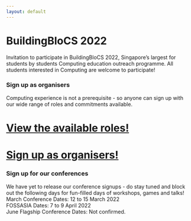 ```yaml
---
layout: default
---
```


# BuildingBloCS 2022

Invitation to participate in BuildingBloCS 2022, Singapore’s largest for students by students Computing education outreach programme.
All students interested in Computing are welcome to participate!

### Sign up as organisers
Computing experience is not a prerequisite - so anyone can sign up with our wide range of roles and commitments available.
# <a class="btn" href="https://go.buildingblocs.sg/roles">View the available roles!</a>
# <a class="btn" href="https://go.buildingblocs.sg/organiser/signup ">Sign up as organisers!</a>

### Sign up for our conferences
We have yet to release our conference signups - do stay tuned and block out the following days for fun-filled days of workshops, games and talks!  
March Conference Dates: 12 to 15 March 2022  
FOSSASIA Dates: 7 to 9 April 2022  
June Flagship Conference Dates: Not confirmed.  
